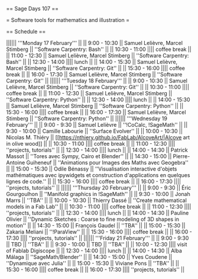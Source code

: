 == Sage Days 107 ==

= Software tools for mathematics and illustration =

== Schedule ==

|||||| '''Monday 17 February''' ||
|| 9:00 - 10:30 || Samuel Lelièvre, Marcel Stimberg || ''Software Carpentry: Bash'' ||
|| 10:30 - 11:00 |||| coffee break ||
|| 11:00 - 12:30 || Samuel Lelièvre, Marcel Stimberg || ''Software Carpentry: Bash'' ||
|| 12:30 - 14:00 |||| lunch ||
|| 14:00 - 15:30 || Samuel Lelièvre, Marcel Stimberg || ''Software Carpentry: Git'' ||
|| 15:30 - 16:00 |||| coffee break ||
|| 16:00 - 17:30 || Samuel Lelièvre, Marcel Stimberg || ''Software Carpentry: Git'' ||
|||||| '''Tuesday 18 February''' ||
|| 9:00 - 10:30 || Samuel Lelièvre, Marcel Stimberg || ''Software Carpentry: Git'' ||
|| 10:30 - 11:00 |||| coffee break ||
|| 11:00 - 12:30 || Samuel Lelièvre, Marcel Stimberg || ''Software Carpentry: Python'' ||
|| 12:30 - 14:00 |||| lunch ||
|| 14:00 - 15:30 || Samuel Lelièvre, Marcel Stimberg || ''Software Carpentry: Python'' ||
|| 15:30 - 16:00 |||| coffee break ||
|| 16:00 - 17:30 || Samuel Lelièvre, Marcel Stimberg || ''Software Carpentry: Python'' ||
|||||| '''Wednesday 19 February''' ||
|| 9:00 - 9:30 || Samuel Lelièvre || ''!CoCalc, !SageMath'' ||
|| 9:30 - 10:00 || Camille Labourie || ''Surface Evolver'' ||
|| 10:00 - 10:30 || Nicolas M. Thiéry  || [[https://nthiery.github.io/FabLab/AlcoveArt/|Alcove art in olive wood]] ||
|| 10:30 - 11:00 |||| coffee break ||
|| 11:00 - 12:30 |||| ''projects, tutorials'' ||
|| 12:30 - 14:00 |||| lunch ||
|| 14:00 - 14:30 || Patrick Massot || ''Tores avec Sympy, Cairo et Blender'' ||
|| 14:30 - 15:00 || Pierre-Antoine Guiheneuf || ''Animations pour Images des Maths avec Geogebra'' ||
|| 15:00 - 15:30 || Odile Bénassy || ''Visualisation interactive d'objets mathématiques avec ipywidgets et
construction d'applications en quelques lignes de code.'' ||
|| 15:30 - 16:00 |||| coffee break ||
|| 16:00 - 17:30 |||| ''projects, tutorials'' ||
|||||| '''Thursday 20 February''' ||
|| 9:00 - 9:30 || Éric Gourgoulhon || ''Manifold graphics in !SageMath'' ||
|| 9:30 - 10:00 || Jonah Marrs || ''TBA'' ||
|| 10:00 - 10:30 || Thierry Dassé || ''Create mathematical models in a Fab Lab'' ||
|| 10:30 - 11:00 |||| coffee break ||
|| 11:00 - 12:30 |||| ''projects, tutorials'' ||
|| 12:30 - 14:00 |||| lunch ||
|| 14:00 - 14:30 || Pauline Olivier || ''Dynamic Sketches : Coarse to fine modeling of 3D shapes in motion'' ||
|| 14:30 - 15:00 || François Gaudel  || ''TBA'' ||
|| 15:00 - 15:30 || Zakaria Meliani || ''!ParaView'' ||
|| 15:30 - 16:00 |||| coffee break ||
|| 16:00 - 17:30 |||| ''projects, tutorials'' ||
|||||| '''Friday 21 February''' ||
|| 9:00 - 9:30 || TBD || ''TBA'' ||
|| 9:30 - 10:00 || TBD || ''TBA'' ||
|| 10:00 - 12:30 |||| visit of Fablab Digiscope ||
|| 12:30 - 14:00 |||| lunch ||
|| 14:00 - 14:30 || Alba Málaga || ''SageMath/Blender'' ||
|| 14:30 - 15:00 || Yves Coudene || ''Dynamique avec Julia'' ||
|| 15:00 - 15:30 || Viviane Pons || ''TBA'' ||
|| 15:30 - 16:00 |||| coffee break ||
|| 16:00 - 17:30 |||| ''projects, tutorials'' ||
